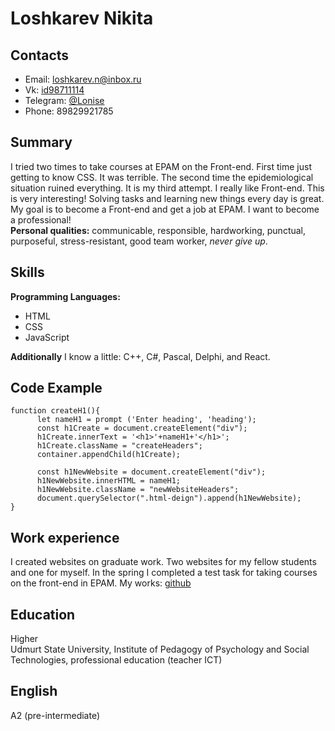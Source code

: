 # Loshkarev Nikita 

## Contacts

* Email: [loshkarev.n@inbox.ru](mailto:loshkarev.n@inbox.ru)
* Vk: [id98711114](https://vk.com/id98711114)
* Telegram: [@Lonise](https://t.me/Lonise)
* Phone: 89829921785

## Summary
I tried two times to take courses at EPAM on the Front-end.
First time just getting to know CSS. It was terrible.
The second time the epidemiological situation ruined everything.
It is my third attempt. I really like Front-end. This is very interesting! 
Solving tasks and learning new things every day is great. 
My goal is to become a Front-end and get a job at EPAM.
I want to become a professional!
\
**Personal qualities:** communicable, responsible, hardworking, punctual, purposeful, stress-resistant,  good team worker, *never give up*. 

## Skills

**Programming Languages:**
* HTML
* CSS 
* JavaScript

**Additionally**
I know a little: C++, C#, Pascal, Delphi, and React.

## Code Example

```
function createH1(){
      let nameH1 = prompt ('Enter heading', 'heading');
      const h1Create = document.createElement("div");
      h1Create.innerText = '<h1>'+nameH1+'</h1>';
      h1Create.className = "createHeaders";
      container.appendChild(h1Create);

      const h1NewWebsite = document.createElement("div");
      h1NewWebsite.innerHTML = nameH1;
      h1NewWebsite.className = "newWebsiteHeaders";
      document.querySelector(".html-deign").append(h1NewWebsite);
}
```

## Work experience

I created websites on graduate work. Two websites for my fellow students and one for myself. In the spring I completed a test task for taking courses on the front-end in EPAM. 
My works: [github](https://github.com/Lonise/myWorks.git)
 
## Education
Higher \
Udmurt State University, 
Institute of Pedagogy of Psychology and Social Technologies, 
professional education (teacher IСT)
 
## English 
А2 (pre-intermediate)

